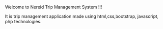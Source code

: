 Welcome to Nereid Trip Management System !!!

It is trip management application made using html,css,bootstrap, javascript, php technologies.
